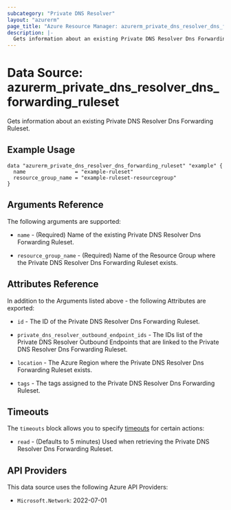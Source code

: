 ```yaml
---
subcategory: "Private DNS Resolver"
layout: "azurerm"
page_title: "Azure Resource Manager: azurerm_private_dns_resolver_dns_forwarding_ruleset"
description: |-
  Gets information about an existing Private DNS Resolver Dns Forwarding Ruleset.
---
```


# Data Source: azurerm_private_dns_resolver_dns_forwarding_ruleset

Gets information about an existing Private DNS Resolver Dns Forwarding Ruleset.

## Example Usage

```hcl
data "azurerm_private_dns_resolver_dns_forwarding_ruleset" "example" {
  name                = "example-ruleset"
  resource_group_name = "example-ruleset-resourcegroup"
}
```

## Arguments Reference

The following arguments are supported:

* `name` - (Required) Name of the existing Private DNS Resolver Dns Forwarding Ruleset.

* `resource_group_name` - (Required) Name of the Resource Group where the Private DNS Resolver Dns Forwarding Ruleset exists.

## Attributes Reference

In addition to the Arguments listed above - the following Attributes are exported:

* `id` - The ID of the Private DNS Resolver Dns Forwarding Ruleset.

* `private_dns_resolver_outbound_endpoint_ids` - The IDs list of the Private DNS Resolver Outbound Endpoints that are linked to the Private DNS Resolver Dns Forwarding Ruleset.

* `location` - The Azure Region where the Private DNS Resolver Dns Forwarding Ruleset exists.

* `tags` - The tags assigned to the Private DNS Resolver Dns Forwarding Ruleset.

## Timeouts

The `timeouts` block allows you to specify [timeouts](https://www.terraform.io/language/resources/syntax#operation-timeouts) for certain actions:

* `read` - (Defaults to 5 minutes) Used when retrieving the Private DNS Resolver Dns Forwarding Ruleset.

## API Providers
<!-- This section is generated, changes will be overwritten -->
This data source uses the following Azure API Providers:

* `Microsoft.Network`: 2022-07-01
